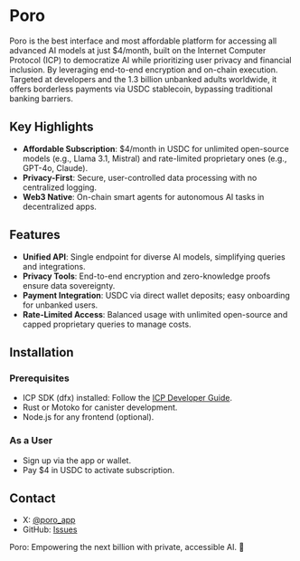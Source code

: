 # Poro
Poro is the best interface and most affordable platform for accessing all advanced AI models at just $4/month, built on the Internet Computer Protocol (ICP) to democratize AI while prioritizing user privacy and financial inclusion. By leveraging end-to-end encryption and on-chain execution. Targeted at developers and the 1.3 billion unbanked adults worldwide, it offers borderless payments via USDC stablecoin, bypassing traditional banking barriers.

## Key Highlights
- **Affordable Subscription**: $4/month in USDC for unlimited open-source models (e.g., Llama 3.1, Mistral) and rate-limited proprietary ones (e.g., GPT-4o, Claude).
- **Privacy-First**: Secure, user-controlled data processing with no centralized logging.
- **Web3 Native**: On-chain smart agents for autonomous AI tasks in decentralized apps.

## Features
- **Unified API**: Single endpoint for diverse AI models, simplifying queries and integrations.
- **Privacy Tools**: End-to-end encryption and zero-knowledge proofs ensure data sovereignty.
- **Payment Integration**: USDC via direct wallet deposits; easy onboarding for unbanked users.
- **Rate-Limited Access**: Balanced usage with unlimited open-source and capped proprietary queries to manage costs.

## Installation
### Prerequisites
- ICP SDK (dfx) installed: Follow the [ICP Developer Guide](https://internetcomputer.org/docs/current/developer-docs/getting-started/install/).
- Rust or Motoko for canister development.
- Node.js for any frontend (optional).

### As a User
- Sign up via the app or wallet.
- Pay $4 in USDC to activate subscription.

## Contact
- X: [@poro_app](https://x.com/poro_app)
- GitHub: [Issues](https://github.com/yourusername/poro/issues)

Poro: Empowering the next billion with private, accessible AI. 🚀
